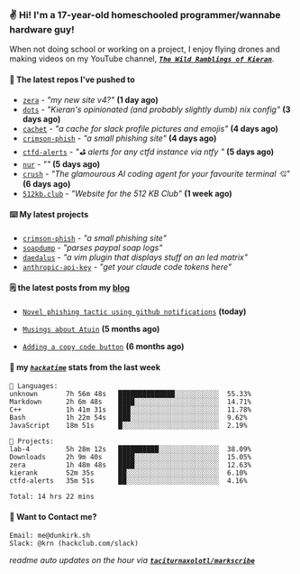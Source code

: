 ### ✌️ Hi! I'm a 17-year-old homeschooled programmer/wannabe hardware guy!

When not doing school or working on a project, I enjoy flying drones and making videos on my YouTube channel, [**_`The Wild Ramblings of Kieran`_**](https://youtube.com/@kieran.rambles).

#### 👷 The latest repos I've pushed to

- [`zera`](https://github.com/taciturnaxolotl/zera) - _"my new site v4?"_ **(1 day ago)**
- [`dots`](https://github.com/taciturnaxolotl/dots) - _"Kieran's opinionated (and probably slightly dumb) nix config"_ **(3 days ago)**
- [`cachet`](https://github.com/taciturnaxolotl/cachet) - _"a cache for slack profile pictures and emojis"_ **(4 days ago)**
- [`crimson-phish`](https://github.com/taciturnaxolotl/crimson-phish) - _"a small phishing site"_ **(4 days ago)**
- [`ctfd-alerts`](https://github.com/taciturnaxolotl/ctfd-alerts) - _"⛳ alerts for any ctfd instance via ntfy "_ **(5 days ago)**
- [`nur`](https://github.com/charmbracelet/nur) - _""_ **(5 days ago)**
- [`crush`](https://github.com/charmbracelet/crush) - _"The glamourous AI coding agent for your favourite terminal 💘"_ **(6 days ago)**
- [`512kb.club`](https://github.com/kevquirk/512kb.club) - _"Website for the 512 KB Club"_ **(1 week ago)**

#### ⌨️ My latest projects

- [`crimson-phish`](https://github.com/taciturnaxolotl/crimson-phish) - _"a small phishing site"_
- [`soapdump`](https://github.com/taciturnaxolotl/soapdump) - _"parses paypal soap logs"_
- [`daedalus`](https://github.com/taciturnaxolotl/daedalus) - _"a vim plugin that displays stuff on an led matrix"_
- [`anthropic-api-key`](https://github.com/taciturnaxolotl/anthropic-api-key) - _"get your claude code tokens here"_

#### 🗒️ the latest posts from my [blog](https://dunkirk.sh)

- [`Novel phishing tactic using github notifications`](https://dunkirk.sh/blog/github-phishing/) **(today)**

- [`Musings about Atuin`](https://dunkirk.sh/blog/atuin/) **(5 months ago)**

- [`Adding a copy code button`](https://dunkirk.sh/blog/adding-a-copy-button/) **(6 months ago)**



#### 📡 my [_`hackatime`_](https://waka.hackclub.com) stats from the last week

```text
💾 Languages:
unknown       7h 56m 48s   ██████████████░░░░░░░░░░░  55.33%
Markdown      2h 6m 48s    ████░░░░░░░░░░░░░░░░░░░░░  14.71%
C++           1h 41m 31s   ███░░░░░░░░░░░░░░░░░░░░░░  11.78%
Bash          1h 22m 54s   ███░░░░░░░░░░░░░░░░░░░░░░  9.62%
JavaScript    18m 51s      █░░░░░░░░░░░░░░░░░░░░░░░░  2.19%

💼 Projects:
lab-4         5h 28m 12s   ██████████░░░░░░░░░░░░░░░  38.09%
Downloads     2h 9m 40s    ████░░░░░░░░░░░░░░░░░░░░░  15.05%
zera          1h 48m 48s   ████░░░░░░░░░░░░░░░░░░░░░  12.63%
kierank       52m 35s      ██░░░░░░░░░░░░░░░░░░░░░░░  6.10%
ctfd-alerts   35m 51s      ██░░░░░░░░░░░░░░░░░░░░░░░  4.16%

Total: 14 hrs 22 mins
```

#### 📮 Want to Contact me?

```text
Email: me@dunkirk.sh
Slack: @krn (hackclub.com/slack)
```

_readme auto updates on the hour via [**`taciturnaxolotl/markscribe`**](https://github.com/taciturnaxolotl/markscribe)_

